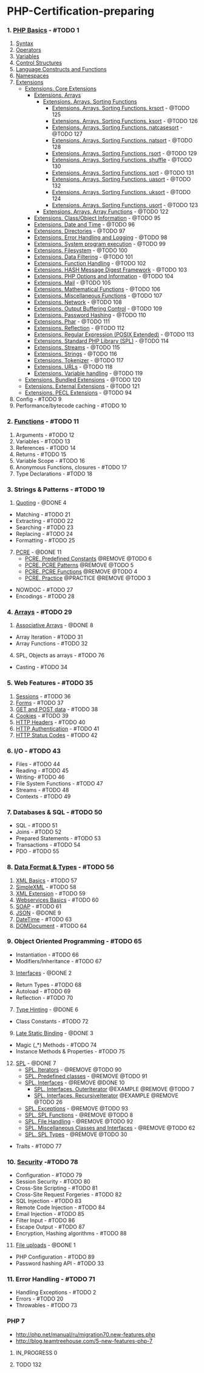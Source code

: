 # PHP-Certification-preparing

### 1. [PHP Basics](./1-PHP-Basics/index.md) - #TODO 1
1. [Syntax](./1-PHP-Basics/1-syntax/index.md)
2. [Operators](./1-PHP-Basics/2-operators/index.md)
3. [Variables](1-PHP-Basics/3-variables/README.md)
4. [Control Structures](./1-PHP-Basics/4-control-structures/index.md)
5. [Language Constructs and Functions](./1-PHP-Basics/5-language-constructs-and-functions/index.md)
6. [Namespaces](./1-PHP-Basics/6-namespaces/index.md)
7. [Extensions](1-PHP-Basics/7-extensions/README.md)
     - [Extensions. Core Extensions](./1-PHP-Basics/7-extensions/README.md)
         - [Extensions. Arrays](./1-PHP-Basics/7-extensions/README.md)
            - [Extensions. Arrays. Sorting Functions](./1-PHP-Basics/7-extensions/1-Core-Extensions/1-Arrays/1-sort-function.md)
                - [Extensions. Arrays. Sorting Functions. krsort](./1-PHP-Basics/7-extensions/1-Core-Extensions/1-Arrays/1-sort-function.md) - @TODO 125
                - [Extensions. Arrays. Sorting Functions. ksort](./1-PHP-Basics/7-extensions/1-Core-Extensions/1-Arrays/1-sort-function.md) - @TODO 126
                - [Extensions. Arrays. Sorting Functions. natcasesort](./1-PHP-Basics/7-extensions/1-Core-Extensions/1-Arrays/1-sort-function.md) - @TODO 127
                - [Extensions. Arrays. Sorting Functions. natsort](./1-PHP-Basics/7-extensions/1-Core-Extensions/1-Arrays/1-sort-function.md) - @TODO 128
                - [Extensions. Arrays. Sorting Functions. rsort](./1-PHP-Basics/7-extensions/1-Core-Extensions/1-Arrays/1-sort-function.md) - @TODO 129
                - [Extensions. Arrays. Sorting Functions. shuffle](./1-PHP-Basics/7-extensions/1-Core-Extensions/1-Arrays/1-sort-function.md) - @TODO 130
                - [Extensions. Arrays. Sorting Functions. sort](./1-PHP-Basics/7-extensions/1-Core-Extensions/1-Arrays/1-sort-function.md) - @TODO 131
                - [Extensions. Arrays. Sorting Functions. uasort](./1-PHP-Basics/7-extensions/1-Core-Extensions/1-Arrays/1-sort-function.md) - @TODO 132
                - [Extensions. Arrays. Sorting Functions. uksort](./1-PHP-Basics/7-extensions/1-Core-Extensions/1-Arrays/1-sort-function.md) - @TODO 124
                - [Extensions. Arrays. Sorting Functions. usort](./1-PHP-Basics/7-extensions/1-Core-Extensions/1-Arrays/1-sort-function.md) - @TODO 123
            - [Extensions. Arrays. Array Functions](./1-PHP-Basics/7-extensions/1-Core-Extensions/1-Arrays/2-Array-Functions.md) - @TODO 122
         - [Extensions. Class/Object Information](./1-PHP-Basics/7-extensions/README.md) - @TODO 95
         - [Extensions. Date and Time](./1-PHP-Basics/7-extensions/README.md) - @TODO 96
         - [Extensions. Directories](./1-PHP-Basics/7-extensions/README.md) - @TODO 97
         - [Extensions. Error Handling and Logging](./1-PHP-Basics/7-extensions/README.md) - @TODO 98
         - [Extensions. System program execution](./1-PHP-Basics/7-extensions/README.md) - @TODO 99
         - [Extensions. Filesystem](./1-PHP-Basics/7-extensions/README.md) - @TODO 100
         - [Extensions. Data Filtering](./1-PHP-Basics/7-extensions/README.md) - @TODO 101
         - [Extensions. Function Handling](./1-PHP-Basics/7-extensions/README.md) - @TODO 102
         - [Extensions. HASH Message Digest Framework](./1-PHP-Basics/7-extensions/README.md) - @TODO 103
         - [Extensions. PHP Options and Information](./1-PHP-Basics/7-extensions/README.md) - @TODO 104
         - [Extensions. Mail](./1-PHP-Basics/7-extensions/README.md) - @TODO 105
         - [Extensions. Mathematical Functions](./1-PHP-Basics/7-extensions/README.md) - @TODO 106
         - [Extensions. Miscellaneous Functions](./1-PHP-Basics/7-extensions/README.md) - @TODO 107
         - [Extensions. Network](./1-PHP-Basics/7-extensions/README.md) - @TODO 108
         - [Extensions. Output Buffering Control](./1-PHP-Basics/7-extensions/README.md) - @TODO 109
         - [Extensions. Password Hashing](./1-PHP-Basics/7-extensions/README.md) - @TODO 110
         - [Extensions. Phar](./1-PHP-Basics/7-extensions/README.md) - @TODO 111
         - [Extensions. Reflection](./1-PHP-Basics/7-extensions/README.md) - @TODO 112
         - [Extensions. Regular Expression (POSIX Extended)](./1-PHP-Basics/7-extensions/README.md) - @TODO 113
         - [Extensions. Standard PHP Library (SPL)](./1-PHP-Basics/7-extensions/README.md) - @TODO 114
         - [Extensions. Streams](./1-PHP-Basics/7-extensions/README.md) - @TODO 115
         - [Extensions. Strings](./1-PHP-Basics/7-extensions/README.md) - @TODO 116
         - [Extensions. Tokenizer](./1-PHP-Basics/7-extensions/README.md) - @TODO 117
         - [Extensions. URLs](./1-PHP-Basics/7-extensions/README.md) - @TODO 118
         - [Extensions. Variable handling](./1-PHP-Basics/7-extensions/README.md) - @TODO 119
     - [Extensions. Bundled Extensions](./1-PHP-Basics/7-extensions/README.md) - @TODO 120
     - [Extensions. External Extensions](./1-PHP-Basics/7-extensions/README.md) - @TODO 121
     - [Extensions. PECL Extensions](./1-PHP-Basics/7-extensions/README.md) - @TODO 94
8. Config - #TODO 9
9. Performance/bytecode caching - #TODO 10

### 2. [Functions](./2-Functions/index.md) - #TODO 11
1. Arguments - #TODO 12
2. Variables - #TODO 13
3. References - #TODO 14
4. Returns - #TODO 15
5. Variable Scope - #TODO 16
6. Anonymous Functions, closures - #TODO 17
7. Type Declarations - #TODO 18

### 3. Strings & Patterns - #TODO 19
1. [Quoting](http://php.net/manual/en/language.types.string.php) - @DONE 4
 - Matching - #TODO 21
 - Extracting - #TODO 22
 - Searching - #TODO 23
 - Replacing - #TODO 24
 - Formatting - #TODO 25
7. [PCRE](./3-String/7-PCRE/README.md) - @DONE 11
    - [PCRE. Predefined Constants](3-String/7-PCRE/README.md) @REMOVE @TODO 6
    - [PCRE. PCRE Patterns](./3-String/7-PCRE/1-PCRE-Patterns/README.md) @REMOVE @TODO 5
    - [PCRE. PCRE Functions](./3-String/7-PCRE/2-PCRE-Functions/README.md) @REMOVE @TODO 4
    - [PCRE. Practice](./3-String/7-PCRE/example/README.md) @PRACTICE @REMOVE @TODO 3
 - NOWDOC - #TODO 27
 - Encodings - #TODO 28
 
### 4. [Arrays](4-Arrays/index.md) - #TODO 29
1. [Associative Arrays](./4-Arrays/1-Associative-Arrays/README.md) - @DONE 8
 - Array Iteration - #TODO 31
 - Array Functions - #TODO 32
4. SPL, Objects as arrays - #TODO 76
 - Casting - #TODO 34
 
### 5. Web Features - #TODO 35
1. [Sessions](http://php.net/manual/ru/book.session.php) - #TODO 36
2. [Forms](http://php.net/manual/ru/tutorial.forms.php) - #TODO 37
3. [GET and POST data](http://php.net/manual/ru/reserved.variables.php) - #TODO 38
4. [Cookies](http://php.net/manual/ru/features.cookies.php) - #TODO 39
5. [HTTP Headers](http://php.net/manual/ru/function.header.php) - #TODO 40
6. [HTTP Authentication](http://php.net/manual/ru/features.http-auth.php) - #TODO 41
7. [HTTP Status Codes](http://php.net/manual/ru/function.http-response-code.php) - #TODO 42
 
### 6. I/O - #TODO 43
 - Files - #TODO 44
 - Reading - #TODO 45
 - Writing- #TODO 46
 - File System Functions - #TODO 47
 - Streams - #TODO 48
 - Contexts - #TODO 49
 
### 7. Databases & SQL - #TODO 50
 - SQL - #TODO 51
 - Joins - #TODO 52
 - Prepared Statements - #TODO 53
 - Transactions - #TODO 54
 - PDO - #TODO 55
 
### 8. [Data Format & Types](./8-Data-Format-Types/index.md) - #TODO 56
1. [XML Basics](./8-Data-Format-Types/1-xml-basics/index.md) - #TODO 57
2. [SimpleXML](./8-Data-Format-Types/2-simple-xml/index.md) - #TODO 58
3. [XML Extension](http://php.net/manual/en/refs.xml.php) - #TODO 59
4. [Webservices Basics](http://php.net/manual/ru/refs.webservice.php) - #TODO 60
5. [SOAP](http://php.net/manual/ru/book.soap.php) - #TODO 61
6. [JSON](./8-Data-Format-Types/6-JSON/README.md) - @DONE 9
7. [DateTime](http://php.net/manual/ru/class.datetime.php) - #TODO 63
8. [DOMDocument](http://php.net/manual/ru/class.domdocument.php) - #TODO 64
 
### 9. Object Oriented Programming - #TODO 65
 - Instantiation - #TODO 66
 - Modifiers/Inheritance - #TODO 67
3. [Interfaces](./9-Object-Oriented-Programming/3-interfaces/index.md) - @DONE 2
 - Return Types - #TODO 68
 - Autoload - #TODO 69
 - Reflection - #TODO 70
7. [Type Hinting](./9-Object-Oriented-Programming/7-type-hinting/index.md) - @DONE 6
 - Class Constants - #TODO 72
9. [Late Static Binding](./9-Object-Oriented-Programming/9-late-static-binding/index.md) - @DONE 3
 - Magic (_*) Methods - #TODO 74
 - Instance Methods & Properties - #TODO 75
12. [SPL](./9-Object-Oriented-Programming/12-SPL/index.md) - @DONE 7
    - [SPL. Iterators](./9-Object-Oriented-Programming/12-SPL/2-Iterators/readme.md) - @REMOVE @TODO 90
    - [SPL. Predefined classes](./9-Object-Oriented-Programming/12-SPL/4-predefined-classes/readme.md) - @REMOVE @TODO 91
    - [SPL. Interfaces](./9-Object-Oriented-Programming/12-SPL/5-Interfaces/readme.md) - @REMOVE @DONE 10
        - [SPL. Interfaces. OuterIterator](./9-Object-Oriented-Programming/12-SPL/5-Interfaces/readme.md) @EXAMPLE @REMOVE @TODO 7
        - [SPL. Interfaces. RecursiveIterator](./9-Object-Oriented-Programming/12-SPL/5-Interfaces/readme.md) @EXAMPLE @REMOVE @TODO 26
    - [SPL. Exceptions](./9-Object-Oriented-Programming/12-SPL/6-Exceptions/README.md) - @REMOVE @TODO 93
    - [SPL. SPL Functions](./9-Object-Oriented-Programming/12-SPL/7-SPL-Functions/README.md) - @REMOVE @TODO 8
    - [SPL. File Handling](./9-Object-Oriented-Programming/12-SPL/8-File-Handling/README.md) - @REMOVE @TODO 92
    - [SPL. Miscellaneous Classes and Interfaces](./9-Object-Oriented-Programming/12-SPL/9-Miscellaneous-Classes-and-Interfaces/README.md) - @REMOVE @TODO 62
    - [SPL. SPL Types](./9-Object-Oriented-Programming/12-SPL/10-SPL-Type/README.md) - @REMOVE @TODO 30
 - Traits - #TODO 77

### 10. [Security](./10-Security/index.md) -#TODO 78
 - Configuration - #TODO 79
 - Session Security - #TODO 80
 - Cross-Site Scripting - #TODO 81
 - Cross-Site Request Forgeries - #TODO 82
 - SQL Injection - #TODO 83
 - Remote Code Injection - #TODO 84
 - Email Injection - #TODO 85
 - Filter Input - #TODO 86
 - Escape Output - #TODO 87
 - Encryption, Hashing algorithms - #TODO 88
11. [File uploads](./10-Security/11-file-uploads/index.md) - @DONE 1
 - PHP Configuration - #TODO 89
 - Password hashing API - #TODO 33

### 11. Error Handling - #TODO 71
 - Handling Exceptions - #TODO 2
 - Errors - #TODO 20
 - Throwables - #TODO 73
 
 
### PHP 7
 - http://php.net/manual/ru/migration70.new-features.php
 - http://blog.teamtreehouse.com/5-new-features-php-7

1. IN_PROGRESS 0

3. TODO 132